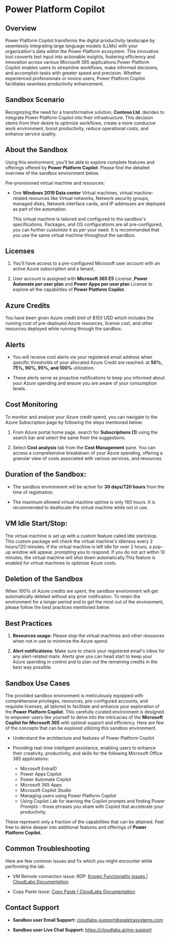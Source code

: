# Power Platform Copilot 

## Overview

Power Platform Copilot transforms the digital productivity landscape by seamlessly integrating large language models (LLMs) with your organization's data within the Power Platform ecosystem. This innovative tool converts text input into actionable insights, fostering efficiency and innovation across various Microsoft 365 applications.Power Platform Copilot enables users to streamline workflows, make informed decisions, and accomplish tasks with greater speed and precision.
Whether experienced professionals or novice users, Power Platform Copilot facilitates seamless productivity enhancement.


## Sandbox Scenario

Recognizing the need for a transformative solution, **Contoso Ltd**. decides to integrate Power Platform Copilot into their infrastructure. This decision stems from their desire to optimize workflows, create a more conducive work environment, boost productivity, reduce operational costs, and enhance service quality.

## About the Sandbox

Using this environment, you'll be able to explore complete features and offerings offered by **Power Platform Copilot**. Please find the detailed overview of the sandbox environment below.

Pre-provisioned virtual machine and resources:

- One **Windows 2019 Data center** Virtual machines, virtual machine-related resources like Virtual networks, Network security groups, managed disks, Network interface cards, and 
IP addresses are deployed as part of the automation.

    This virtual machine is tailored and configured to the sandbox's specifications. Packages, and OS configurations are all pre-configured, you can further customize it as per your need. It is recommended that you use the same virtual machine throughout the sandbox.

## Licenses

1. You'll have access to a pre-configured Microsoft user account with an active Azure subscription and a tenant.

1. User account is assigned with **Microsoft 365 E5** License ,**Power Automate per user plan** and **Power Apps per user plan** License to explore all the capabilities of **Power Platform Copilot**.

## Azure Credits

You have been given Azure credit limit of $150 USD which includes the running cost of pre-deployed Azure resources, license cost, and other resources deployed while running through the sandbox.

## Alerts

- You will receive cost alerts via your registered email address when specific thresholds of your 
allocated Azure Credit are reached: at **50%, 75%, 90%, 95%, and 100%** utilization.

- These alerts serve as proactive notifications to keep you informed about your Azure spending and ensure you are aware of your consumption levels.

## Cost Monitoring

To monitor and analyse your Azure credit spend, you can navigate to the Azure Subscription page by following the steps mentioned below:

1. From Azure portal home page, search for **Subscriptions (1)** using the search bar and select the same from the suggestions.

1. Select **Cost analysis** tab from the **Cost Management** pane. You can access a comprehensive breakdown of your Azure spending, offering a granular view of costs associated with various services, and resources.

## Duration of the Sandbox:

- The sandbox environment will be active for **30 days/720 hours** from the time of registration.

- The maximum allowed virtual machine uptime is only 160 hours. It is recommended to deallocate the virtual machine while not in use.

## VM Idle Start/Stop:

The virtual machine is set up with a custom feature called Idle start/stop. This custom package will check the virtual machine's idleness every 2 hours/120 minutes. If the virtual machine is left idle for over 2 hours, a pop-up window will appear, prompting you to respond. If you do not act within 10 minutes, the virtual machine will shut down automatically.This feature is enabled for virtual machines to optimize Azure costs.

## Deletion of the Sandbox

When 100% of Azure credits are spent, the sandbox environment will get automatically deleted without any prior notification. To retain the environment for a longer period and to get the most out of the environment, please follow the best practices mentioned below.

## Best Practices

1. **Resources usage:** Please stop the virtual machines and other resources when not in use to minimize the Azure spend.

1. **Alert notifications:** Make sure to check your registered email's inbox for any alert-related mails. Alerts give you can head start to keep your Azure spending in control and to plan out the remaining credits in the best way possible.

## Sandbox Use Cases

The provided sandbox environment is meticulously equipped with comprehensive privileges, resources, pre-configured accounts, and requisite licenses, all tailored to facilitate and enhance your exploration of the **Power Platform Copilot**. This carefully curated environment is designed to empower users like yourself to delve into the intricacies of the **Microsoft Copilot for Microsoft 365** with optimal support and efficiency. Here are few of the concepts that can be explored utilizing this sandbox environment.

- Understand the architecture and features of Power Platform Copilot

- Providing real-time intelligent assistance, enabling users to enhance their creativity, productivity, and skills for the following Microsoft Office 365 applications:

    - Microsoft EntraID 
    - Power Apps Copilot 
    - Power Automate Copilot
    - Microsoft 365 Apps 
    - Microsoft Copilot Studio 
    - Managing users using Power Platform Copilot
    - Using Copilot Lab for learning the Copilot prompts and finding Power Prompts - those phrases you share with Copilot that accelerate your productivity.

These represent only a fraction of the capabilities that can be attained. Feel free to delve deeper into additional features and offerings of **Power Platform Copilot**.

## Common Troubleshooting

Here are few common issues and fix which you might encounter while performing the lab.

- VM Remote connection issue: RDP: [Known Functionality Issues | CloudLabs Documentation](https://docs.cloudlabs.ai/Learner/Troubleshooting/RDP/)

- Copy Paste Issue: [Copy Paste | CloudLabs Documentation](https://docs.cloudlabs.ai/Learner/Troubleshooting/CopyPaste/)

## Contact Support

- **Sandbox user Email Support:** cloudlabs-support@spektrasystems.com

- **Sandbox user Live Chat Support:** https://cloudlabs.ai/ms-support
